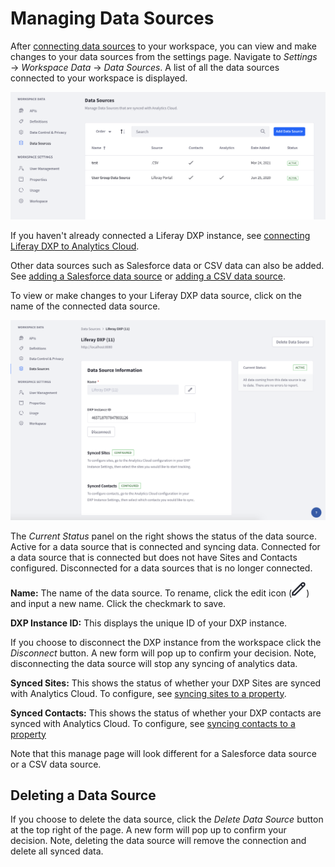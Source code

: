 # Managing Data Sources

After [connecting data sources](../connecting_data_sources.html) to your workspace, you can view and make changes to your data sources from the settings page. Navigate to *Settings* &rarr; *Workspace Data* &rarr; *Data Sources*. A list of all the data sources connected to your workspace is displayed.

![See the list of connected data sources in settings.](./managing-data-sources/images/01.png)

If you haven't already connected a Liferay DXP instance, see [connecting Liferay DXP to Analytics Cloud](../connecting-data-sources/connecting-liferay-dxp-to-analytics-cloud.md).

Other data sources such as Salesforce data or CSV data can also be added. See [adding a Salesforce data source](../connecting-data-sources/adding-a-salesforce-data-source.md) or [adding a CSV data source](../connecting-data-sources/adding-a-csv-data-source.md).

To view or make changes to your Liferay DXP data source, click on the name of the connected data source.

![Click on the data source name to open a new page.](./managing-data-sources/images/02.png)

The *Current Status* panel on the right shows the status of the data source. Active for a data source that is connected and syncing data. Connected for a data source that is connected but does not have Sites and Contacts configured. Disconnected for a data sources that is no longer connected.

**Name:** The name of the data source. To rename, click the edit icon (![Edit](../images/icon-edit.png)) and input a new name. Click the checkmark to save.

**DXP Instance ID:** This displays the unique ID of your DXP instance. 

If you choose to disconnect the DXP instance from the workspace click the *Disconnect* button. A new form will pop up to confirm your decision. Note, disconnecting the data source will stop any syncing of analytics data.

**Synced Sites:** This shows the status of whether your DXP Sites are synced with Analytics Cloud. To configure, see [syncing sites to a property](../connecting-data-sources/scoping-sites-and-individuals-using-properties.html#syncing-sites-to-a-property).

**Synced Contacts:** This shows the status of whether your DXP contacts are synced with Analytics Cloud. To configure, see [syncing contacts to a property](../connecting-data-sources/scoping-sites-and-individuals-using-properties.html#syncing-contacts-to-a-property)

Note that this manage page will look different for a Salesforce data source or a CSV data source.

## Deleting a Data Source

If you choose to delete the data source, click the *Delete Data Source* button at the top right of the page. A new form will pop up to confirm your decision. Note, deleting the data source will remove the connection and delete all synced data.